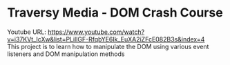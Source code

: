 # Traversy Media - DOM Crash Course

Youtube URL: https://www.youtube.com/watch?v=i37KVt_IcXw&list=PLillGF-RfqbYE6Ik_EuXA2iZFcE082B3s&index=4  
This project is to learn how to manipulate the DOM using various event listeners and DOM manipulation methods  